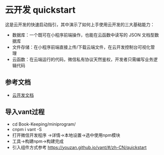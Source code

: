 # 云开发 quickstart

这是云开发的快速启动指引，其中演示了如何上手使用云开发的三大基础能力：

- 数据库：一个既可在小程序前端操作，也能在云函数中读写的 JSON 文档型数据库
- 文件存储：在小程序前端直接上传/下载云端文件，在云开发控制台可视化管理
- 云函数：在云端运行的代码，微信私有协议天然鉴权，开发者只需编写业务逻辑代码

## 参考文档

- [云开发文档](https://developers.weixin.qq.com/miniprogram/dev/wxcloud/basis/getting-started.html)

## 导入vant过程
- cd Book-Keeping/miniprogram/
- cnpm i vant -S
- 打开微信开发程序 ->详情->本地设置->选中使用npm模块
- 工具->构建npm->构建完成
- 引入组件方式参考 https://youzan.github.io/vant/#/zh-CN/quickstart
